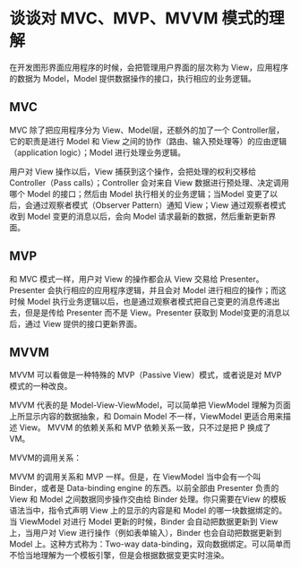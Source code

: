 # 谈谈对 MVC、MVP、MVVM 模式的理解

在开发图形界面应用程序的时候，会把管理用户界面的层次称为 View，应用程序的数据为 Model，Model 提供数据操作的接口，执行相应的业务逻辑。

## MVC

MVC 除了把应用程序分为 View、Model层，还额外的加了一个 Controller层，它的职责是进行 Model 和 View 之间的协作（路由、输入预处理等）的应由逻辑（application logic）；Model 进行处理业务逻辑。

用户对 View 操作以后，View 捕获到这个操作，会把处理的权利交移给Controller（Pass calls）；Controller 会对来自 View 数据进行预处理、决定调用哪个 Model 的接口；然后由 Model 执行相关的业务逻辑；当Model 变更了以后，会通过观察者模式（Observer Pattern）通知 View；View 通过观察者模式收到 Model 变更的消息以后，会向 Model 请求最新的数据，然后重新更新界面。

## MVP

和 MVC 模式一样，用户对 View 的操作都会从 View 交易给 Presenter。Presenter 会执行相应的应用程序逻辑，并且会对 Model 进行相应的操作；而这时候 Model 执行业务逻辑以后，也是通过观察者模式把自己变更的消息传递出去，但是是传给 Presenter 而不是 View。Presenter 获取到 Model变更的消息以后，通过 View 提供的接口更新界面。

## MVVM

MVVM 可以看做是一种特殊的 MVP（Passive View）模式，或者说是对 MVP 模式的一种改良。

MVVM 代表的是 Model-View-ViewModel，可以简单把 ViewModel 理解为页面上所显示内容的数据抽象，和 Domain Model 不一样，ViewModel 更适合用来描述 View。
MVVM 的依赖关系和 MVP 依赖关系一致，只不过是把 P 换成了 VM。

MVVM的调用关系：

MVVM 的调用关系和 MVP 一样。但是，在 ViewModel 当中会有一个叫 Binder，或者是 Data-binding engine 的东西。以前全部由 Presenter 负责的 View 和 Model 之间数据同步操作交由给 Binder 处理。你只需要在View 的模板语法当中，指令式声明 View 上的显示的内容是和 Model 的哪一块数据绑定的。当 ViewModel 对进行 Model 更新的时候，Binder 会自动把数据更新到 View 上，当用户对 View 进行操作（例如表单输入），Binder 也会自动把数据更新到 Model 上。这种方式称为：Two-way data-binding，双向数据绑定。可以简单而不恰当地理解为一个模板引擎，但是会根据数据变更实时渲染。
